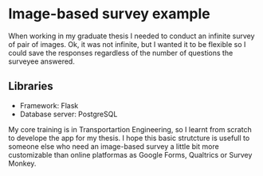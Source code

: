 # Image-based survey example

When working in my graduate thesis I needed to conduct an infinite survey of pair of images. Ok, it was not infinite, but I wanted it to be flexible so I could save the responses regardless of the number of questions the surveyee answered.

## Libraries

* Framework: Flask
* Database server: PostgreSQL

My core training is in Transportartion Engineering, so I learnt from scratch to develope the app for my thesis. I hope this basic strutcture is usefull to someone else who need an image-based survey a little bit more customizable than online platformas as Google Forms, Qualtrics or Survey Monkey.
